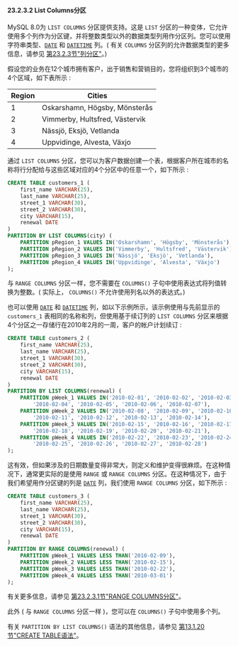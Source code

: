 #### 23.2.3.2 List Columns分区

MySQL 8.0为 `LIST COLUMNS` 分区提供支持。这是 `LIST` 分区的一种变体，它允许使用多个列作为分区键，并将整数类型以外的数据类型列用作分区列。您可以使用字符串类型、[`DATE`](https://dev.mysql.com/doc/refman/8.0/en/datetime.html) 和 [`DATETIME`](https://dev.mysql.com/doc/refman/8.0/en/datetime.html) 列。( 有关 `COLUMNS` 分区列的允许数据类型的更多信息，请参见 [第23.2.3节"列分区"](https://dev.mysql.com/doc/refman/8.0/en/partitioning-columns.html)。)

假设您的业务在12个城市拥有客户，出于销售和营销目的，您将组织到3个城市的4个区域，如下表所示 :

| Region | Cities                         |
| ------ | ------------------------------ |
| 1      | Oskarshamn, Högsby, Mönsterås  |
| 2      | Vimmerby, Hultsfred, Västervik |
| 3      | Nässjö, Eksjö, Vetlanda        |
| 4      | Uppvidinge, Alvesta, Växjo     |

通过 `LIST COLUMNS` 分区，您可以为客户数据创建一个表，根据客户所在城市的名称将行分配给与这些区域对应的4个分区中的任意一个，如下所示 :

```sql
CREATE TABLE customers_1 (
    first_name VARCHAR(25),
    last_name VARCHAR(25),
    street_1 VARCHAR(30),
    street_2 VARCHAR(30),
    city VARCHAR(15),
    renewal DATE
)
PARTITION BY LIST COLUMNS(city) (
    PARTITION pRegion_1 VALUES IN('Oskarshamn', 'Högsby', 'Mönsterås'),
    PARTITION pRegion_2 VALUES IN('Vimmerby', 'Hultsfred', 'Västervik'),
    PARTITION pRegion_3 VALUES IN('Nässjö', 'Eksjö', 'Vetlanda'),
    PARTITION pRegion_4 VALUES IN('Uppvidinge', 'Alvesta', 'Växjo')
);
```

与 `RANGE COLUMNS` 分区一样，您不需要在 `COLUMNS()` 子句中使用表达式将列值转换为整数。( 实际上， `COLUMNS()` 不允许使用列名以外的表达式。)

也可以使用 [`DATE`](https://dev.mysql.com/doc/refman/8.0/en/datetime.html) 和 [`DATETIME`](https://dev.mysql.com/doc/refman/8.0/en/datetime.html) 列，如以下示例所示，该示例使用与先前显示的 `customers_1` 表相同的名称和列，但使用基于续订列的 `LIST COLUMNS` 分区来根据4个分区之一存储行在2010年2月的一周，客户的帐户计划续订 :

```sql
CREATE TABLE customers_2 (
    first_name VARCHAR(25),
    last_name VARCHAR(25),
    street_1 VARCHAR(30),
    street_2 VARCHAR(30),
    city VARCHAR(15),
    renewal DATE
)
PARTITION BY LIST COLUMNS(renewal) (
    PARTITION pWeek_1 VALUES IN('2010-02-01', '2010-02-02', '2010-02-03',
        '2010-02-04', '2010-02-05', '2010-02-06', '2010-02-07'),
    PARTITION pWeek_2 VALUES IN('2010-02-08', '2010-02-09', '2010-02-10',
        '2010-02-11', '2010-02-12', '2010-02-13', '2010-02-14'),
    PARTITION pWeek_3 VALUES IN('2010-02-15', '2010-02-16', '2010-02-17',
        '2010-02-18', '2010-02-19', '2010-02-20', '2010-02-21'),
    PARTITION pWeek_4 VALUES IN('2010-02-22', '2010-02-23', '2010-02-24',
        '2010-02-25', '2010-02-26', '2010-02-27', '2010-02-28')
);
```

这有效，但如果涉及的日期数量变得非常大，则定义和维护变得很麻烦。在这种情况下，通常更实际的是使用 `RANGE` 或 `RANGE COLUMNS` 分区。在这种情况下，由于我们希望用作分区键的列是 [`DATE`](https://dev.mysql.com/doc/refman/8.0/en/datetime.html) 列，我们使用 `RANGE COLUMNS` 分区，如下所示 :

```sql
CREATE TABLE customers_3 (
    first_name VARCHAR(25),
    last_name VARCHAR(25),
    street_1 VARCHAR(30),
    street_2 VARCHAR(30),
    city VARCHAR(15),
    renewal DATE
)
PARTITION BY RANGE COLUMNS(renewal) (
    PARTITION pWeek_1 VALUES LESS THAN('2010-02-09'),
    PARTITION pWeek_2 VALUES LESS THAN('2010-02-15'),
    PARTITION pWeek_3 VALUES LESS THAN('2010-02-22'),
    PARTITION pWeek_4 VALUES LESS THAN('2010-03-01')
);
```

有关更多信息，请参见 [第23.2.3.1节"RANGE COLUMNS分区"](https://dev.mysql.com/doc/refman/8.0/en/partitioning-columns-range.html)。

此外 ( 与 `RANGE COLUMNS` 分区一样 )，您可以在 `COLUMNS()` 子句中使用多个列。

有关 `PARTITION BY LIST COLUMNS()` 语法的其他信息，请参见 [第13.1.20节"CREATE TABLE语法"](https://dev.mysql.com/doc/refman/8.0/en/create-table.html)。